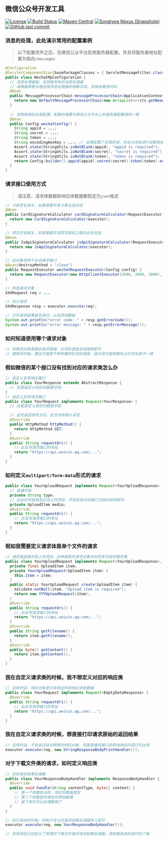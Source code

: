## 微信公众号开发工具
[![License](http://img.shields.io/:license-apache-brightgreen.svg)](http://www.apache.org/licenses/LICENSE-2.0.html)
[![Build Status](https://travis-ci.org/gaigeshen/wechat-mp.svg?branch=develop)](https://travis-ci.org/gaigeshen/wechat-mp)
[![Maven Central](https://img.shields.io/maven-central/v/me.gaigeshen.wechat/wechat-mp.svg)](http://mvnrepository.com/artifact/me.gaigeshen.wechat/wechat-mp)
[![Sonatype Nexus (Snapshots)](https://img.shields.io/nexus/s/https/oss.sonatype.org/me.gaigeshen.wechat/wechat-mp.svg)](https://oss.sonatype.org/content/repositories/snapshots/me/gaigeshen/wechat/wechat-mp)
[![GitHub last commit](https://img.shields.io/github/last-commit/gaigeshen/wechat-mp.svg)](https://github.com/gaigeshen/wechat-mp/commits)

### 消息的处理，此处演示常用的配置案例

> 以下配置完毕之后，在微信公众平台启用服务器配置，并且将服务器地址配置为指向`/messages`
```java
@Configuration
@ServletComponentScan(basePackageClasses = { ServletMessageFilter.class })
public class WechatMpConfiguration {
  // 消息处理器链，会获取所有的消息处理器
  // 请根据需要合理选择消息处理器的抽象实现，具体查看源代码
  @Bean
  public MessageProcessorChain messageProcessorChain(ApplicationContext ctx) {
    return new DefaultMessageProcessorChain(new ArrayList<>(ctx.getBeansOfType(MessageProcessor.class).values()));
  }
    
  // 读取微信的全局配置，配置的值要与微信公众平台上的服务器配置保持一致
  @Bean
  public Config wechatConfig() {
    String appid = ...; 
    String secret = ...;
    String token = ...;
    String encodingAesKey = ...; // 如果配置了该值的话，将会对消息进行加解密操作
    Assert.state(StringUtils.isNotBlank(appid), "appid is required");
    Assert.state(StringUtils.isNotBlank(secret), "secret is required");
    Assert.state(StringUtils.isNotBlank(token), "token is required");
    return Config.builder().appid(appid).secret(secret).token(token).encodingAesKey(encodingAesKey).build();
  }
}
```

### 请求接口使用方式

> 请注意，请求体数据和响应体数据都假定为`json`格式
```java
// 卡券签名相关，如果需要开发卡券业务的话
@Bean
public CardSignatureCalculator cardSignatureCalculator(RequestExecutor executor) {
  return new CardSignatureCalculator(executor);
}

// 网页开发相关，如果需要开发网页授权之类的业务的话
@Bean
public JsApiSignatureCalculator jsApiSignatureCalculator(RequestExecutor executor) {
  return new JsApiSignatureCalculator(executor);
}

// 此对象将用于主动请求接口
@Bean(destroyMethod = "close")
public RequestExecutor wechatRequestExecutor(Config config) {
  return new RequestExecutor(new HttpClientExecutor(2000, 2000, 3000), config);
}
```
```java
// 构造请求对象
XXXRequest req = ...

// 执行请求
XXXResponse resp = executor.execute(req);

// 打印请求结果是否成功，以及其他数据
System.out.println("error code: " + resp.getErrorCode());
System.out.println("error message: " + resp.getErrorMessage());
```

### 如何知道使用哪个请求对象

```java
// 将微信文档里面的请求链接，在项目里面全局搜索即可
// 搜索的时候，建议只搜索不带参数的形式的链接，因为很可能参数有占位符名称不一致
```

### 假如微信的某个接口没有找到对应的请求类怎么办

```java
// 自定义实现响应接口
public class YourResponse extends AbstractResponse {
  // 这里是定义响应的数据字段
}
// 自定义实现请求接口
public class YourRequest implements Request<YourResponse> {
  // 这里是定义请求的数据字段

  // 此处返回请求方式，此方法有默认实现
  @Override
  public HttpMethod httpMethod() {
    return HttpMethod.GET;
  }
  @Override
  public String requestUri() {
    // 此处写请求接口的地址
    return "https://api.weixin.qq.com/...";
  }
}
```

### 如何定义`multipart/form-data`形式的请求

```java
public class YourUploadRequest implements Request<YourUploadResponse> {
  // 普通字段
  private String type;
  // 此处的字段类型必须上传项目，字段名称对应接口文档的说明即可
  private UploadItem media;
  @Override
  public String requestUri() {
    // 此处写请求接口的地址
    return "https://api.weixin.qq.com/...";
  }
}
```

### 假如我需要定义请求体是单个文件的请求

```java
// 请求类直接实现上传项目，此种类型的请求对象内的所有字段将被忽略
public class YourUploadRequest implements Request<YourUploadResponse>, UploadItem {
  private final UploadItem item;
  private YourUploadRequest(UploadItem item) {
    this.item = item;
  }
  public static YourUploadRequest create(UploadItem item) {
    Validate.notNull(item, "Upload item is required");
    return new YYYUploadRequest(item);
  }
  @Override
  public String requestUri() {
    // 此处写请求接口的地址
    return "https://api.weixin.qq.com/...";
  }
  @Override
  public String getFilename() {
    return item.getFilename();
  }
  @Override
  public byte[] getContent() {
    return item.getContent();
  }
}
```

### 我在自定义请求类的时候，我不想定义对应的响应类

```java
// 这样的话，响应对象里只有响应码和响应消息数据
public class YourRequest implements Request<EmptyDataResponse> {
  @Override
  public String requestUri() {
    // 此处写请求接口的地址
    return "https://api.weixin.qq.com/...";
  }
}
```

### 我在自定义请求类的时候，想直接打印请求原始的返回结果

```java
// 这样的话，不会尝试自动转换为响应对象，而是直接将接口的原始响应内容打印出来
executor.execute(req, new StringResponseBodyPrintHandler());
```

### 对于下载文件类的请求，如何定义响应类

```java
// 实现请求结果处理器
public class YourResponseBodyHandler implements ResponseBodyHandler {
  @Override
  public void handle(String contentType, byte[] content) {
    // 第一个参数告诉你，响应的数据类型
    // 第二个参数是传递给你原始数据
    // 接下来你可以处理数据了
  }
}

// 执行请求的时候，将刚才定义的请求结果处理器传入即可
executor.execute(req, new YourResponseBodyHandler());

// 系统现在已经定义了常用的下载文件类的请求结果处理器，请查看具体的源代码了解
```
